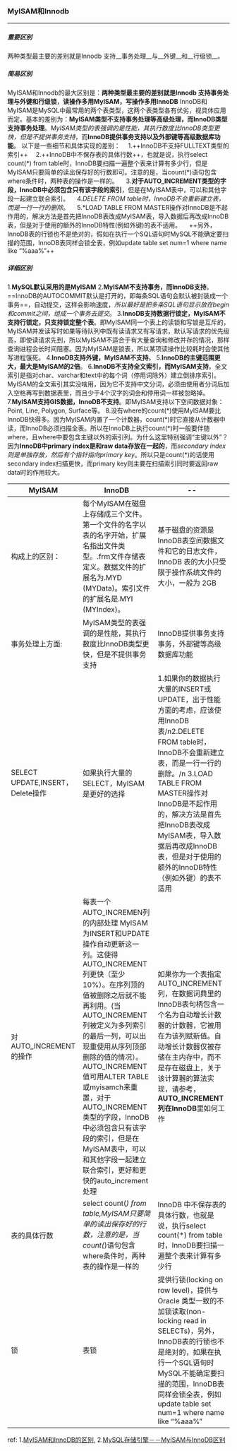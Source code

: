 ### MyISAM和Innodb
***
##### 重要区别
两种类型最主要的差别就是Innodb 支持__事务处理__与__外键__和__行级锁__。



##### 简易区别

MyISAM和Innodb的最大区别是：**两种类型最主要的差别就是Innodb 支持事务处理与外键和行级锁**，**读操作多用MyISAM，写操作多用InnoDB**
InnoDB和MyISAM是MySQL中最常用的两个表类型，这两个表类型各有优劣，视具体应用而定。基本的差别为：**MyISAM类型不支持事务处理等高级处理，而InnoDB类型支持事务处理**。*MyISAM类型的表强调的是性能，其执行数度比InnoDB类型更快，但是不提供事务支持*，而**InnoDB提供事务支持以及外部键等高级数据库功能**。
  以下是一些细节和具体实现的差别：
　1.++InnoDB不支持FULLTEXT类型的索引++
　2.++InnoDB中不保存表的具体行数++，也就是说，执行select count(\*) from table时，InnoDB要扫描一遍整个表来计算有多少行，但是MyISAM只要简单的读出保存好的行数即可。注意的是，当count(*)语句包含 where条件时，两种表的操作是一样的。
　3.**对于AUTO_INCREMENT类型的字段，InnoDB中必须包含只有该字段的索引**，但是在MyISAM表中，可以和其他字段一起建立联合索引。
　4.*DELETE FROM table时，InnoDB不会重新建立表，而是一行一行的删除*。
　5.*LOAD TABLE FROM MASTER操作对InnoDB是不起作用的，解决方法是首先把InnoDB表改成MyISAM表，导入数据后再改成InnoDB表，但是对于使用的额外的InnoDB特性(例如外键)的表不适用。
　++另外，InnoDB表的行锁也不是绝对的，假如在执行一个SQL语句时MySQL不能确定要扫描的范围，InnoDB表同样会锁全表，例如update table set num=1 where name like “%aaa%”++



##### 详细区别

1.**MySQL默认采用的是MyISAM**
2.**MyISAM不支持事务，而InnoDB支持**。==InnoDB的AUTOCOMMIT默认是打开的，即每条SQL语句会默认被封装成一个事务==，自动提交，这样会影响速度，*所以最好是把多条SQL语句显示放在begin和commit之间，组成一个事务去提交*。
3.**InnoDB支持数据行锁定，MyISAM不支持行锁定，只支持锁定整个表**。即MyISAM同一个表上的读锁和写锁是互斥的，MyISAM并发读写时如果等待队列中既有读请求又有写请求，默认写请求的优先级高，即使读请求先到，所以MyISAM不适合于有大量查询和修改并存的情况，那样查询进程会长时间阻塞。因为MyISAM是锁表，所以某项读操作比较耗时会使其他写进程饿死。
4.**InnoDB支持外键，MyISAM不支持**。
5.**InnoDB的主键范围更大，最大是MyISAM的2倍**。
6.**InnoDB不支持全文索引，而MyISAM支持**。全文索引是指对char、varchar和text中的每个词（停用词除外）建立倒排序索引。MyISAM的全文索引其实没啥用，因为它不支持中文分词，必须由使用者分词后加入空格再写到数据表里，而且少于4个汉字的词会和停用词一样被忽略掉。
7.**MyISAM支持GIS数据，InnoDB不支持**。即MyISAM支持以下空间数据对象：Point, Line, Polygon, Surface等。
8.没有where的count(\*)使用MyISAM要比InnoDB快得多。因为MyISAM内置了一个计数器，count(\*)时它直接从计数器中读，而InnoDB必须扫描全表。所以在InnoDB上执行count(\*)时一般要伴随where，且where中要包含主键以外的索引列。为什么这里特别强调“主键以外”？因为**InnoDB中primary index是和raw data存放在一起的**，而*secondary index则是单独存放，然后有个指针指向primary key*。所以只是count(\*)的话使用secondary index扫描更快，而primary key则主要在扫描索引同时要返回raw data时的作用较大。

|MyISAM |InnoDB| -- |
|---|---|---|
|构成上的区别：| 每个MyISAM在磁盘上存储成三个文件。第一个文件的名字以表的名字开始，扩展名指出文件类型。.frm文件存储表定义。数据文件的扩展名为.MYD (MYData)。索引文件的扩展名是.MYI (MYIndex)。|基于磁盘的资源是InnoDB表空间数据文件和它的日志文件，InnoDB 表的大小只受限于操作系统文件的大小，一般为 2GB|
|事务处理上方面:| MyISAM类型的表强调的是性能，其执行数度比InnoDB类型更快，但是不提供事务支持| InnoDB提供事务支持事务，外部键等高级数据库功能|
|SELECT   UPDATE,INSERT，Delete操作|	  如果执行大量的SELECT，MyISAM是更好的选择|  	  1.如果你的数据执行大量的INSERT或UPDATE，出于性能方面的考虑，应该使用InnoDB表/n2.DELETE   FROM table时，InnoDB不会重新建立表，而是一行一行的删除。/n  3.LOAD   TABLE FROM MASTER操作对InnoDB是不起作用的，解决方法是首先把InnoDB表改成MyISAM表，导入数据后再改成InnoDB表，但是对于使用的额外的InnoDB特性（例如外键）的表不适用|
|对AUTO_INCREMENT的操作|  每表一个AUTO_INCREMEN列的内部处理 MyISAM为INSERT和UPDATE操作自动更新这一列。这使得AUTO_INCREMENT列更快（至少10%）。在序列顶的值被删除之后就不能再利用。(当AUTO_INCREMENT列被定义为多列索引的最后一列，可以出现重使用从序列顶部删除的值的情况）。AUTO_INCREMENT 值可用ALTER TABLE或myisamch来重置，对于AUTO_INCREMENT类型的字段，InnoDB中必须包含只有该字段的索引，但是在MyISAM表中，可以和其他字段一起建立联合索引，更好和更快的auto_increment处理|如果你为一个表指定AUTO_INCREMENT列，在数据词典里的InnoDB表句柄包含一个名为自动增长计数器的计数器，它被用在为该列赋新值。自动增长计数器仅被存储在主内存中，而不是存在磁盘上，关于该计算器的算法实现，请参考，**AUTO_INCREMENT列在InnoDB**里如何工作|
|表的具体行数|select count(*) from table,MyISAM只要简单的读出保存好的行数，注意的是，当count(*)语句包含   where条件时，两种表的操作是一样的| 	  InnoDB 中不保存表的具体行数，也就是说，执行select count(*) from table时，InnoDB要扫描一遍整个表来计算有多少行|
|锁| 表锁|	  提供行锁(locking on row level)，提供与 Oracle 类型一致的不加锁读取(non-locking read in SELECTs)，另外，InnoDB表的行锁也不是绝对的，如果在执行一个SQL语句时MySQL不能确定要扫描的范围，InnoDB表同样会锁全表，例如update table set num=1 where name like “%aaa%”|



ref:
1.[MyISAM和InnoDB的区别](http://www.cnblogs.com/lyl2016/p/5797519.html), 2.[MySQL存储引擎－－MyISAM与InnoDB区别](http://blog.csdn.net/xifeijian/article/details/20316775)
